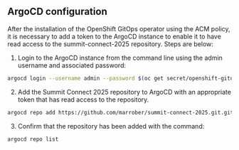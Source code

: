 ## ArgoCD configuration

After the installation of the OpenShift GitOps operator using the ACM policy, it is necessary to add a token to the ArgoCD instance to enable it to have read access to the summit-connect-2025 repository. Steps are below:

1. Login to the ArgoCD instance from the command line using the admin username and associated password:

````bash
argocd login --username admin --password $(oc get secret/openshift-gitops-cluster  -n openshift-gitops -o jsonpath='{.data.admin\.password}' | base64 -d) --insecure --grpc-web $(oc get route/openshift-gitops-server -n openshift-gitops -o jsonpath='{.spec.host}')
````

 2. Add the Summit Connect 2025 repository to ArgoCD with an appropriate token that has read access to the repository.

````bash
argocd repo add https://github.com/marrober/summit-connect-2025.git.git --username <username> --password <token>
````
 
 3. Confirm that the repository has been added with the command:
 
````bash
argocd repo list
````